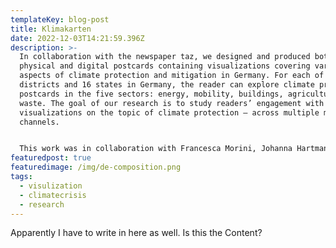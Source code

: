 ```yaml
---
templateKey: blog-post
title: Klimakarten
date: 2022-12-03T14:21:59.396Z
description: >-
  In collaboration with the newspaper taz, we designed and produced both
  physical and digital postcards containing visualizations covering various
  aspects of climate protection and mitigation in Germany. For each of the 401
  districts and 16 states in Germany, the reader can explore climate protection
  postcards in the five sectors: energy, mobility, buildings, agriculture, and
  waste. The goal of our research is to study readers’ engagement with data
  visualizations on the topic of climate protection — across multiple media
  channels. 


  This work was in collaboration with Francesca Morini, Johanna Hartmann, Marian Dörk and taz journalists.
featuredpost: true
featuredimage: /img/de-composition.png
tags:
  - visulization
  - climatecrisis
  - research
---
```

A﻿pparently I have to write in here as well. Is this the Content?